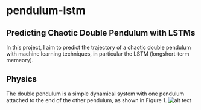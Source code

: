 # pendulum-lstm
## Predicting Chaotic Double Pendulum with LSTMs
In this project, I aim to predict the trajectory of a chaotic double pendulum with machine learning techniques, in particular the LSTM (longshort-term memeory).
## Physics
The double pendulum is a simple dynamical system with one pendulum attached to the end of the other pendulum, as shown in Figure 1.
![alt text](https://upload.wikimedia.org/wikipedia/commons/thumb/7/78/Double-Pendulum.svg/340px-Double-Pendulum.svg.png)

